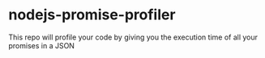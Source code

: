 # nodejs-promise-profiler
This repo will profile your code by giving you the execution time of all your promises in a JSON

